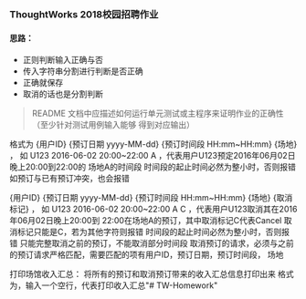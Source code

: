 ### ThoughtWorks 2018校园招聘作业 

#### 思路：

- 正则判断输入正确与否
- 传入字符串分割进行判断是否正确
- 正确就保存
- 取消的话也是分割判断



>README ⽂档中应描述如何运⾏单元测试或主程序来证明作业的正确性（⾄少针对测试⽤例输⼊能够
得到对应输出）

格式为 {⽤户ID} {预订⽇期 yyyy-MM-dd} {预订时间段 HH:mm~HH:mm} {场地} ，
如 U123 2016-06-02 20:00~22:00 A ，代表⽤户U123预定2016年06⽉02⽇晚上20:00到22:00的
场地A的时间段
时间段的起⽌时间必然为整⼩时，否则报错
如预订与已有预订冲突，也会报错

{⽤户ID} {预订⽇期 yyyy-MM-dd} {预订时间段 HH:mm~HH:mm} {场地} {取消标记} ，
如 U123 2016-06-02 20:00~22:00 A C ，代表⽤户U123取消其在2016年06⽉02⽇晚上20:00到
22:00在场地A的预订，其中取消标记C代表Cancel
取消标记只能是C，若为其他字符则报错
时间段的起⽌时间必然为整⼩时，否则报错
只能完整取消之前的预订，不能取消部分时间段
取消预订的请求，必须与之前的预订请求严格匹配，需要匹配的项有⽤户ID，预订⽇期，预订时间段，
场地

打印场馆收⼊汇总： 将所有的预订和取消预订带来的收⼊汇总信息打印出来
格式为，输⼊⼀个空⾏，代表打印收⼊汇总"# TW-Homework" 
